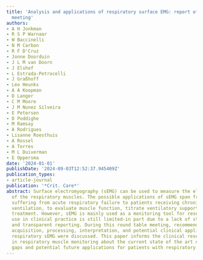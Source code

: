 ```yaml
---
title: 'Analysis and applications of respiratory surface EMG: report of a round table
  meeting'
authors:
- A H Jonkman
- R S P Warnaar
- W Baccinelli
- N M Carbon
- R F D'Cruz
- Jonne Doorduin
- J L M van Doorn
- J Elshof
- L Estrada-Petrocelli
- J Graßhoff
- Leo Heunks
- A A Koopman
- D Langer
- C M Moore
- J M Nunez Silveira
- E Petersen
- D Poddighe
- M Ramsay
- A Rodrigues
- Lisanne Roesthuis
- A Rossel
- A Torres
- M L Duiverman
- E Oppersma
date: '2024-01-01'
publishDate: '2024-09-03T12:52:37.945409Z'
publication_types:
- article-journal
publication: '*Crit. Care*'
abstract: Surface electromyography (sEMG) can be used to measure the electrical activity
  of the respiratory muscles. The possible applications of sEMG span from patients
  suffering from acute respiratory failure to patients receiving chronic home mechanical
  ventilation, to evaluate muscle function, titrate ventilatory support and guide
  treatment. However, sEMG is mainly used as a monitoring tool for research and its
  use in clinical practice is still limited-in part due to a lack of standardization
  and transparent reporting. During this round table meeting, recommendations on data
  acquisition, processing, interpretation, and potential clinical applications of
  respiratory sEMG were discussed. This paper informs the clinical researcher interested
  in respiratory muscle monitoring about the current state of the art on sEMG, knowledge
  gaps and potential future applications for patients with respiratory failure.
---
```

